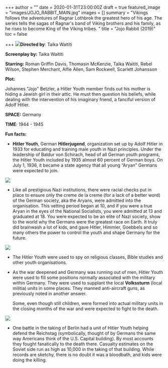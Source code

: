 +++
author = ""
date = 2020-01-31T23:00:00Z
draft = true
featured_image = "images/JOJO_RABBIT_MAIN.jpg"
images = []
summary = "Vikings follows the adventures of Ragnar Lothbrok the greatest hero of his age. The series tells the sagas of Ragnar's band of Viking brothers and his family, as he rises to become King of the Viking tribes. "
title = "Jojo Rabbit (2019)"
toc = false

+++
**![](/images/JOJO_RABBIT_second.jpg)Directed by**:         Taika Waititi

**Screenplay by:**     Taika Waititi

**Starring:**              Roman Griffin Davis, Thomasin McKenzie, Taika Waititi, Rebel Wilson, Stephen Merchant, Alfie Allen, Sam Rockwell, Scarlett Johansson

**Plot:**

Johannes "Jojo" Betzler, a Hitler Youth member finds out his mother  is hiding a Jewish girl  in their attic. He must then question his beliefs, while dealing with the intervention of his imaginary friend, a fanciful version of Adolf Hitler.

**SPACE:** Germany

**TIME**: 1944 - 1945

**Fun facts:**

* **Hitler Youth**, German **Hitlerjugend**, organization set up by Adolf Hitler in 1933 for educating and training male youth in Nazi principles. Under the leadership of Baldur von Schirach, head of all German youth programs, the Hitler Youth included by 1935 almost 60 percent of German boys. On July 1, 1936, it became a state agency that all young “Aryan” Germans were expected to join.

![](images/Hitler-salute-2-2759aff.jpg)

* Like all prestigious Nazi institutions, there were racial checks put in place to ensure only the creme de la creme (for a lack of a better word) of the German society, aka the Aryans, were admitted into the organisation. This vetting period began at 10, and if you were a true Aryan in the eyes of the National Socialists, you were admitted at 13 and graduated at 18. You were expected to be an elite of Nazi society, show to the world why the Germans were the greatest race on Earth. It truly did brainwash a lot of kids, and gave Hitler, Himmler, Goebbels and so many others the power to control the youth and shape Germany for the future.

![](images/main-qimg-43eb602f0e384f71e6a4250f4b9047f5.webp)

* The Hitler Youth were used to spy on religious classes, Bible studies and other youth organisations.
* As the war deepened and Germany was running out of men, Hitler Youth were used to fill some positions normally associated with the military within Germany. They were used to supplant the local **Volkssturm** (local militia) units in some places. They manned anti-aircraft guns, as previously noted in another answer.

  Some, even though still children, were formed into actual military units in the closing months of the war and were expected to fight to the death.

![](images/Nazi-child-1.jpg)

* One battle in the taking of Berlin had a unit of Hitler Youth helping defend the Reichstag (symbolically, thought of by Germans the same way Americans think of the U.S. Capital building). By most accounts they fought fanatically to the death there. Casualty estimates on the Soviet side run as high as 10,000 in the taking of that building. While records are sketchy, there is no doubt it was a bloodbath, and kids were doing the killing.